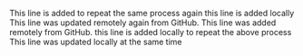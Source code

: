 
This line is added to repeat the same process again
this line is added locally
This line was updated remotely again from GitHub.
This line was added remotely from GitHub.
this line is added locally to repeat the above process
This line was updated locally at the same time
